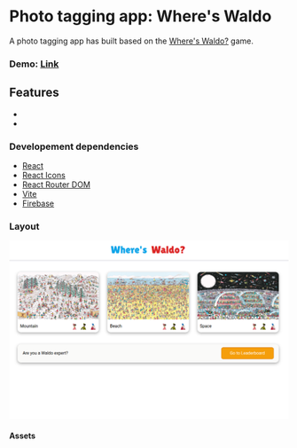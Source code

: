 # **Photo tagging app: Where's Waldo**

A photo tagging app has built based on the [Where's Waldo?](https://en.wikipedia.org/wiki/Where's_Wally%3F) game.

### Demo: [Link](https://ev0clu.github.io/photo-tagging-app/)

## Features

-
-

### Developement dependencies

- [React](https://react.dev/)
- [React Icons](https://www.npmjs.com/package/react-icons)
- [React Router DOM](https://www.npmjs.com/package/react-router-dom)
- [Vite](https://vitejs.dev/)
- [Firebase](https://firebase.google.com/)

### Layout

![layout picture](https://github.com/ev0clu/photo-tagging-app/blob/main/layout.png?raw=true)

#### Assets

[]()<br>
